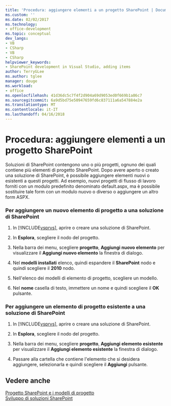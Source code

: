 ```yaml
---
title: 'Procedura: aggiungere elementi a un progetto SharePoint | Documenti Microsoft'
ms.custom: ''
ms.date: 02/02/2017
ms.technology:
- office-development
ms.topic: conceptual
dev_langs:
- VB
- CSharp
- VB
- CSharp
helpviewer_keywords:
- SharePoint development in Visual Studio, adding items
author: TerryGLee
ms.author: tglee
manager: douge
ms.workload:
- office
ms.openlocfilehash: 41d36dc5c7f4f2d904a69d9053ed0f669b1a86c7
ms.sourcegitcommit: 6a9d5bd75e50947659fd6c837111a6a547884e2a
ms.translationtype: MT
ms.contentlocale: it-IT
ms.lasthandoff: 04/16/2018
---
```

# <a name="how-to-add-items-to-a-sharepoint-project"></a>Procedura: aggiungere elementi a un progetto SharePoint
  Soluzioni di SharePoint contengono uno o più progetti, ognuno dei quali contiene più elementi di progetto SharePoint. Dopo avere aperto o creato una soluzione di SharePoint, è possibile aggiungere elementi nuovi o esistenti a questi progetti. Ad esempio, nuovi progetti di flusso di lavoro forniti con un modulo predefinito denominato default.aspx, ma è possibile sostituire tale form con un modulo nuovo o diverso o aggiungere un altro form ASPX.  
  
### <a name="to-add-a-new-project-item-to-a-sharepoint-solution"></a>Per aggiungere un nuovo elemento di progetto a una soluzione di SharePoint  
  
1.  In [!INCLUDE[vsprvs](../sharepoint/includes/vsprvs-md.md)], aprire o creare una soluzione di SharePoint.  
  
2.  In **Esplora**, scegliere il nodo del progetto.  
  
3.  Nella barra dei menu, scegliere **progetto**, **Aggiungi nuovo elemento** per visualizzare il **Aggiungi nuovo elemento** la finestra di dialogo.  
  
4.  Nel **modelli installati** elenco, quindi espandere il **SharePoint** nodo e quindi scegliere il **2010** nodo.  
  
5.  Nell'elenco dei modelli di elemento di progetto, scegliere un modello.  
  
6.  Nel **nome** casella di testo, immettere un nome e quindi scegliere il **OK** pulsante.  
  
### <a name="to-add-an-existing-project-item-to-a-sharepoint-solution"></a>Per aggiungere un elemento di progetto esistente a una soluzione di SharePoint  
  
1.  In [!INCLUDE[vsprvs](../sharepoint/includes/vsprvs-md.md)], aprire o creare una soluzione di SharePoint.  
  
2.  In **Esplora**, scegliere il nodo del progetto.  
  
3.  Nella barra dei menu, scegliere **progetto**, **Aggiungi elemento esistente** per visualizzare il **Aggiungi elemento esistente** la finestra di dialogo.  
  
4.  Passare alla cartella che contiene l'elemento che si desidera aggiungere, selezionarla e quindi scegliere il **Aggiungi** pulsante.  
  
## <a name="see-also"></a>Vedere anche  
 [Progetto SharePoint e i modelli di progetto](../sharepoint/sharepoint-project-and-project-item-templates.md)   
 [Sviluppo di soluzioni SharePoint](../sharepoint/developing-sharepoint-solutions.md)  
  
  